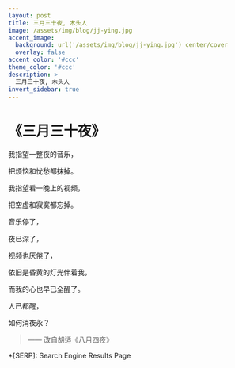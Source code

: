 ```yaml
---
layout: post
title: 三月三十夜, 木头人
image: /assets/img/blog/jj-ying.jpg
accent_image: 
  background: url('/assets/img/blog/jj-ying.jpg') center/cover
  overlay: false
accent_color: '#ccc'
theme_color: '#ccc'
description: >
  三月三十夜, 木头人
invert_sidebar: true
---
```


# 《三月三十夜》

我指望一整夜的音乐，

把烦恼和忧愁都抹掉。

我指望看一晚上的视频，

把空虚和寂寞都忘掉。

音乐停了，

夜已深了，

视频也厌倦了，

依旧是昏黄的灯光伴着我，

而我的心也早已全醒了。

人已都醒，

如何消夜永？

> —— 改自胡适《八月四夜》
> 

*[SERP]: Search Engine Results Page
